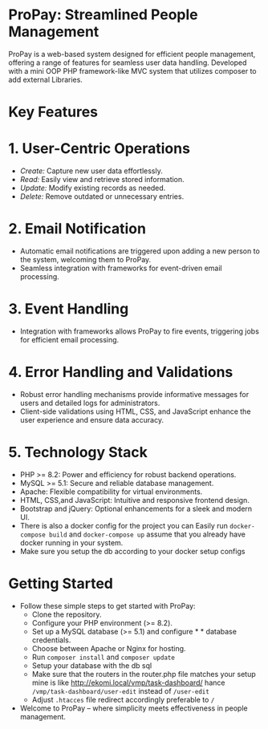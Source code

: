 # ProPay: Streamlined People Management
ProPay is a web-based system designed for efficient people management, offering a range of features for seamless user data handling. Developed with a mini OOP PHP framework-like MVC system that utilizes composer to add external Libraries.
# Key Features
# 1. User-Centric Operations
-	*Create:* Capture new user data effortlessly.
-	*Read:* Easily view and retrieve stored information.
-	*Update:* Modify existing records as needed.
-	*Delete:* Remove outdated or unnecessary entries.
# 2. Email Notification
-	Automatic email notifications are triggered upon adding a new person to the system, welcoming them to ProPay.
-	Seamless integration with frameworks for event-driven email processing.
# 3. Event Handling
-	Integration with frameworks allows ProPay to fire events, triggering jobs for efficient email processing.
# 4. Error Handling and Validations
- 	Robust error handling mechanisms provide informative messages for users and detailed logs for administrators.
-	Client-side validations using HTML, CSS, and JavaScript enhance the user experience and ensure data accuracy.
# 5. Technology Stack
-	PHP >= 8.2: Power and efficiency for robust backend operations.
-	MySQL >= 5.1: Secure and reliable database management.
-	Apache: Flexible compatibility for virtual environments.
-	HTML, CSS,and JavaScript: Intuitive and responsive frontend design.
-	Bootstrap and jQuery: Optional enhancements for a sleek and modern UI.
- There is also a docker config for the project you can Easily run `docker-compose build` and `docker-compose up` assume that you already have docker running in your system.
- Make sure you setup the db according to your docker setup configs

# Getting Started
- Follow these simple steps to get started with ProPay:
    - 	Clone the repository.
    - 	Configure your PHP environment (>= 8.2).
    -	Set up a MySQL database (>= 5.1) and configure * *    database credentials.
    - 	Choose between Apache or Nginx for hosting.
    - 	Run `composer install` and `composer update`
    - 	Setup your database with the db sql
    - 	Make sure that the routers in the router.php file matches your setup mine is like http://ekomi.local/vmp/task-dashboard/ hance `/vmp/task-dashboard/user-edit` instead of `/user-edit`
    - 	Adjust `.htacces` file redirect accordingly preferable to `/`
- Welcome to ProPay – where simplicity meets effectiveness in people management.
